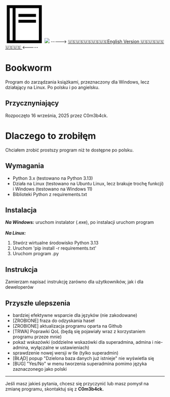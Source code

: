 <img src="book2.png" class="logo" width="120"/>
<img src="https://img.shields.io/github/downloads/C0m3b4ck/Bookworm/total">
-----> <a href=https://github.com/C0m3b4ck/Bookworm/blob/main/README.md> 🇺🇸🇺🇸🇺🇸🇺🇸🇺🇸English Version 🇺🇸🇺🇸🇺🇸🇺🇸🇺🇸 </a> <-----

# Bookworm

Program do zarządzania książkami, przeznaczony dla Windows, lecz działający na Linux. Po polsku i po angielsku.

## Przycznyniający
Rozpoczęto 16 września, 2025 przez C0m3b4ck.

# Dlaczego to zrobiłęm
Chciałem zrobić prostszy program niż te dostępne po polsku.

## Wymagania  
- Python 3.x (testowano na Python 3.13)  
- Działa na Linux (testowano na Ubuntu Linux, lecz brakuje trochę funkcji) i Windows (testowano na Windows 11)
- Biblioteki Python z requirements.txt 

## Instalacja 
***Na Windows:*** uruchom instalator (.exe), po instalacji uruchom program
<br>
<br>***Na Linux:*** 
1. Stwórz wirtualne środowisko Python 3.13 
2. Uruchom 'pip install -r requirements.txt'
3. Uruchom program .py

## Instrukcja
Zamierzam napisać instrukcję zarówno dla użytkowników, jak i dla deweloperów

## Przyszłe ulepszenia 
- bardziej efektywne wsparcie dla języków (nie zakodowane)
- [ZROBIONE] fraza do odzyskania haseł
- [ZROBIONE] aktualizacja programu oparta na Github
- [TRWA] Poprawki QoL (będą się pojawiały wraz z korzystaniem programu przeze mnie)
- pokaż wskazówki (oddzielne wskazówki dla superadmina, admina i nie-admina, wyłączalne w ustawieniach)
- sprawdzenie nowej wersji w tle (tylko superadmin)
- [BŁĄD] popup "Dzielona baza danych już istnieje" nie wyświetla się
- [BUG] "Yes/No" w menu tworzenia superadmina pomimo języka zaznaczonego jako polski
---

Jeśli masz jakieś pytania, chcesz się przyczynić lub masz pomysł na zmianę programu, skontaktuj się z **C0m3b4ck.**

